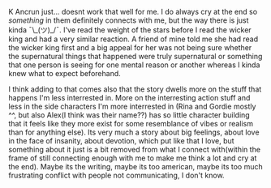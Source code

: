 K Ancrun just... doesnt work that well for me. I do always cry at the end so *something* in them definitely connects with me, but the way there is just kinda ¯\\\_(ツ)\_/¯. I've read the weight of the stars before I read the wicker king and had a very similar reaction. A friend of mine told me she had read the wicker king first and a big appeal for her was not being sure whether the supernatural things that happened were truly supernatural or something that one person is seeing for one mental reason or another whereas I kinda knew what to expect beforehand.

I think adding to that comes also that the story dwells more on the stuff that happens I'm less interrested in. More on the interresting action stuff and less in the side characters I'm more interrested in (Rina and Gordie mostly ^^, but also Alex(I think was their name??) has so little character building that it feels like they more exist for some resemblance of vibes or realism than for anything else). Its very much a story about big feelings, about love in the face of insanity, about devotion, which put like that I love, but something about it just is a bit removed from what I connect with(within the frame of still connecting enough with me to make me think a lot and cry at the end). Maybe its the writing, maybe its too american, maybe its too much frustrating conflict with people not communicating, I don't know.